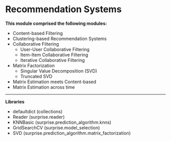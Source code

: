 # Recommendation Systems

**This module comprised the following modules:**
- Content-based Filtering
- Clustering-based Recommendation Systems
- Collaborative Filtering
  - User-User Collaborative Filtering
  - Item-Item Collaborative Filtering
  - Iterative Collaborative Filtering
- Matrix Factorization
  - Singular Value Decomposition (SVD)
  - Truncated SVD
- Matrix Estimation meets Content-based
- Matrix Estimation across time
---
**Libraries**
- defaultdict (collections)
- Reader (surprise.reader)
- KNNBasic (surprise.prediction_algorithm.knns)
- GridSearchCV (surprise.model_selection)
- SVD (surprise.prediction_algorithm.matrix_factorization)
